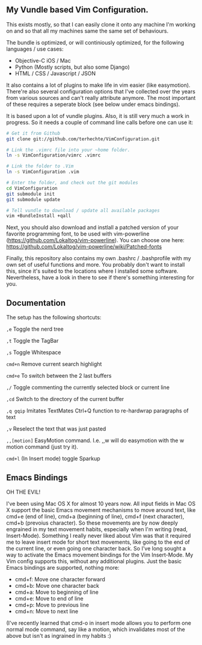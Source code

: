 ## My Vundle based Vim Configuration.

This exists mostly, so that I can easily clone it onto any machine I'm working on and so that all my machines same the same set of behaviours.

The bundle is optimized, or will continiously optimized, for the following languages / use cases:

* Objective-C iOS / Mac
* Python (Mostly scripts, but also some Django)
* HTML / CSS / Javascript / JSON

It also contains a lot of plugins to make life in vim easier (like easymotion). There're also several configuration options that I've collected over the years from various sources and can't really attribute anymore. The most important of these requires a seperate block (see below under emacs bindings).

It is based upon a lot of vundle plugins. Also, it is still very much a work in progress. So it needs a couple of command line calls before one can use it:

```bash
# Get it from Github
git clone git://github.com/terhechte/VimConfiguration.git

# Link the .vimrc file into your ~home folder.
ln -s VimConfiguration/vimrc .vimrc

# Link the folder to .Vim
ln -s VimConfiguration .vim

# Enter the folder, and check out the git modules
cd VimConfiguration
git submodule init
git submodule update

# Tell vundle to download / update all available packages
vim +BundleInstall +qall
```

Next, you should also download and instlall a patched version of your favorite programming font, to be used with vim-powerline (https://github.com/Lokaltog/vim-powerline). You can choose one here: https://github.com/Lokaltog/vim-powerline/wiki/Patched-fonts

Finally, this repository also contains my own .bashrc / .bashprofile with my own set of useful functions and more. You probably don't want to install this, since it's suited to the locations where I installed some software. Nevertheless, have a look in there to see if there's something interesting for you.

## Documentation

The setup has the following shortcuts:

```,e``` Toggle the nerd tree

```,t``` Toggle the TagBar

```,s``` Toggle Whitespace

```cmd+n``` Remove current search highlight

```cmd+e``` To switch between the 2 last buffers

```,/``` Toggle commenting the currently selected block or current line

```,cd``` Switch to the directory of the current buffer

```,q gqip``` Imitates TextMates Ctrl+Q function to re-hardwrap paragraphs of text

```,v``` Reselect the text that was just pasted

```,,[motion]``` EasyMotion command. I.e. ,,w will do easymotion with the w motion command (just try it).

```cmd+l``` (In Insert mode) toggle Sparkup

## Emacs Bindings

OH THE EVIL!

I've been using Mac OS X for almost 10 years now. All input fields in Mac OS X support the basic Emacs movement mechanisms to move around text, like cmd+e (end of line), cmd+a (beginning of line), cmd+f (next character), cmd+b (prevoius character). So these movements are by now deeply engrained in my text movement habits, especially when I'm writing (read, Insert-Mode). Something I really never liked about Vim was that it required me to leave insert mode for short text movements, like going to the end of the current line, or even going one character back. So I've long sought a way to activate the Emacs movement bindings for the Vim Insert-Mode. My Vim config supports this, without any additional plugins. Just the basic Emacs bindings are supported, nothing more:

* cmd+f: Move one character forward
* cmd+b: Move one character back
* cmd+a: Move to beginning of line
* cmd+e: Move to end of line
* cmd+p: Move to previous line
* cmd+n: Move to next line

(I've recently learned that cmd-o in insert mode allows you to perform one normal mode command, say like a motion, which invalidates most of the above but isn't as ingrained in my habits :)



